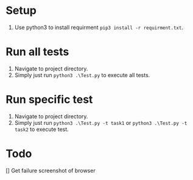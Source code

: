 # Setup
1. Use python3 to install requirment `pip3 install -r requirment.txt`.

# Run all tests
1. Navigate to project directory.
2. Simply just run `python3 .\Test.py` to execute all tests.

# Run specific test
1. Navigate to project directory.
2. Simply just run `python3 .\Test.py -t task1` or `python3 .\Test.py -t task2` to execute test.

# Todo
[] Get failure screenshot of browser
